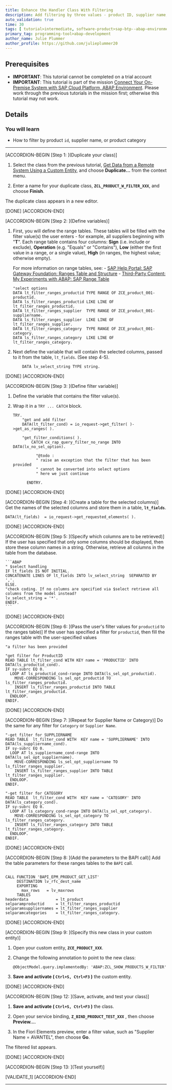 ```yaml
---
title: Enhance the Handler Class With Filtering
description: Add filtering by three values - product ID, supplier name, or category
auto_validation: true
time: 30
tags: [ tutorial>intermediate, software-product>sap-btp--abap-environment, software-product>sap-business-technology-platform, tutorial>license]
primary_tag: programming-tool>abap-development
author_name: Julie Plummer
author_profile: https://github.com/julieplummer20
---
```


## Prerequisites
- **IMPORTANT**: This tutorial cannot be completed on a trial account
- **IMPORTANT**: This tutorial is part of the mission [Connect Your On-Premise System with SAP Cloud Platform, ABAP Environment](mission.abap-env-connect-onpremise). Please work through the previous tutorials in the mission first; otherwise this tutorial may not work.

## Details
### You will learn
  - How to filter by product `id`, supplier name, or product category

---

[ACCORDION-BEGIN [Step 1: ](Duplicate your class)]
1. Select the class from the previous tutorial, [Get Data from a Remote System Using a Custom Entity](abap-environment-rfc-custom-entity), and choose **Duplicate...** from the context menu.

2. Enter a name for your duplicate class, **`ZCL_PRODUCT_W_FILTER_XXX`**, and choose **Finish**.

The duplicate class appears in a new editor.

[DONE]
[ACCORDION-END]


[ACCORDION-BEGIN [Step 2: ](Define variables)]
1. First, you will define the range tables. These tables will be filled with the filter value(s) the user enters - for example, all suppliers beginning with "**T**". Each range table contains four columns: **Sign** (i.e. include or exclude), **Operation** (e.g. "Equals" or "Contains"), **Low** (either the first value in a range, or a single value), **High** (in ranges, the highest value; otherwise empty).

    For more information on range tables, see:
        - [SAP Help Portal: SAP Gateway Foundation: Ranges Table and Structure](https://help.sap.com/viewer/68bf513362174d54b58cddec28794093/7.52.5/en-US/acdb22512c312314e10000000a44176d.html)
        - [Third-Party Content: My Experiments with ABAP: SAP Range Table](https://www.samplecodeabap.com/sap-range-table-example-abap/)

    ```ABAP
    "select options
    DATA lt_filter_ranges_productid TYPE RANGE OF ZCE_product_001-productid.
    DATA ls_filter_ranges_productid LIKE LINE OF lt_filter_ranges_productid.
    DATA lt_filter_ranges_supplier  TYPE RANGE OF ZCE_product_001-suppliername.
    DATA ls_filter_ranges_supplier  LIKE LINE OF lt_filter_ranges_supplier.
    DATA lt_filter_ranges_category  TYPE RANGE OF ZCE_product_001-category.
    DATA ls_filter_ranges_category  LIKE LINE OF lt_filter_ranges_category.

    ```

2. Next define the variable that will contain the selected columns, passed to it from the table, `lt_fields`. (See step 4-5).

    ```ABAP
		DATA lv_select_string TYPE string.
    ```

[DONE]
[ACCORDION-END]

[ACCORDION-BEGIN [Step 3: ](Define filter variable)]
1. Define the variable that contains the filter value(s).

2. Wrap it in a `TRY ... CATCH` block.

	```ABAP
	TRY.
		"get and add filter
		DATA(lt_filter_cond) = io_request->get_filter( )->get_as_ranges( ).

		"get_filter_conditions( ).
			CATCH cx_rap_query_filter_no_range INTO DATA(lx_no_sel_option).

			  "@todo :
			  " raise an exception that the filter that has been provided
			  " cannot be converted into select options
			  " here we just continue

		  ENDTRY.
	```

[DONE]
[ACCORDION-END]


[ACCORDION-BEGIN [Step 4: ](Create a table for the selected columns)]
Get the names of the selected columns and store them in a table, **`lt_fields`**.

```ABAP
DATA(lt_fields)  = io_request->get_requested_elements( ).
```

[DONE]
[ACCORDION-END]


[ACCORDION-BEGIN [Step 5: ](Specify which columns are to be retrieved)]
If the user has specified that only some columns should be displayed, then store these column names in a string.
Otherwise, retrieve all columns in the table from the database.

	```ABAP
	" $select handling
	IF lt_fields IS NOT INITIAL.
	CONCATENATE LINES OF lt_fields INTO lv_select_string  SEPARATED BY ','.
	ELSE.
	"check coding. If no columns are specified via $select retrieve all columns from the model instead?
	lv_select_string = '*'.
	ENDIF.
	```

[DONE]
[ACCORDION-END]

[ACCORDION-BEGIN [Step 6: ](Pass the user's filter values for `productid` to the ranges table)]
If the user has specified a filter for `productid`, then fill the ranges table with the user-specified values

```ABAP
"a filter has been provided

"get filter for ProductID
READ TABLE lt_filter_cond WITH KEY name = 'PRODUCTID' INTO DATA(ls_productid_cond).
IF sy-subrc EQ 0.
  LOOP AT ls_productid_cond-range INTO DATA(ls_sel_opt_productid).
	MOVE-CORRESPONDING ls_sel_opt_productid TO ls_filter_ranges_productid.
	INSERT ls_filter_ranges_productid INTO TABLE lt_filter_ranges_productid.
  ENDLOOP.
ENDIF.
```

[DONE]
[ACCORDION-END]

[ACCORDION-BEGIN [Step 7: ](Repeat for Supplier Name or Category)]
Do the same for any filter for `Category` or `Supplier Name`.

```ABAP
"-get filter for SUPPLIERNAME
READ TABLE  lt_filter_cond WITH  KEY name = 'SUPPLIERNAME' INTO DATA(ls_suppliername_cond).
IF sy-subrc EQ 0.
  LOOP AT ls_suppliername_cond-range INTO DATA(ls_sel_opt_suppliername).
    MOVE-CORRESPONDING ls_sel_opt_suppliername TO ls_filter_ranges_supplier.
    INSERT ls_filter_ranges_supplier INTO TABLE lt_filter_ranges_supplier.
  ENDLOOP.
ENDIF.

"-get filter for CATEGORY
READ TABLE  lt_filter_cond WITH  KEY name = 'CATEGORY' INTO DATA(ls_category_cond).
IF sy-subrc EQ 0.
  LOOP AT ls_category_cond-range INTO DATA(ls_sel_opt_category).
    MOVE-CORRESPONDING ls_sel_opt_category TO ls_filter_ranges_category.
    INSERT ls_filter_ranges_category INTO TABLE lt_filter_ranges_category.
  ENDLOOP.
ENDIF.
```

[DONE]
[ACCORDION-END]

[ACCORDION-BEGIN [Step 8: ](Add the parameters to the BAPI call)]
Add the table parameters for these ranges tables to the `BAPI` call.

```ABAP

CALL FUNCTION 'BAPI_EPM_PRODUCT_GET_LIST'
     DESTINATION lv_rfc_dest_name
     EXPORTING
       max_rows   = lv_maxrows
     TABLES
headerdata            = lt_product
selparamproductid     = lt_filter_ranges_productid
selparamsuppliernames = lt_filter_ranges_supplier
selparamcategories    = lt_filter_ranges_category.

```

[DONE]
[ACCORDION-END]

[ACCORDION-BEGIN [Step 9: ](Specify this new class in your custom entity)]
1. Open your custom entity, **`ZCE_PRODUCT_XXX`**.

2. Change the following annotation to point to the new class:

    ```CDS
    @ObjectModel.query.implementedBy: 'ABAP:ZCL_SHOW_PRODUCTS_W_FILTER'
    ```

3. **Save and activate ( `Ctrl+S, Ctrl+F3` )** the custom entity.

[DONE]
[ACCORDION-END]

[ACCORDION-BEGIN [Step 12: ](Save, activate, and test your class)]
1. **Save and activate ( `Ctrl+S, Ctrl+F3` )** the class.

2. Open your service binding, **`Z_BIND_PRODUCT_TEST_XXX`** , then choose **Preview...**.

3. In the Fiori Elements preview, enter a filter value, such as "Supplier Name = AVANTEL", then choose **Go**.

The filtered list appears.

[DONE]
[ACCORDION-END]

[ACCORDION-BEGIN [Step 13: ](Test yourself)]



[VALIDATE_1]
[ACCORDION-END]

---
